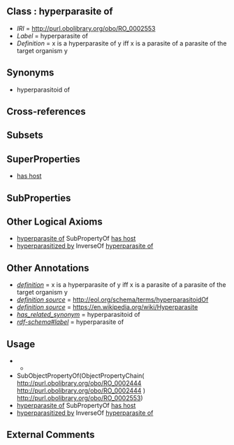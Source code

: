 
## Class : hyperparasite of

 * *IRI* = http://purl.obolibrary.org/obo/RO_0002553
 * *Label* = hyperparasite of
 * *Definition* = x is a hyperparasite of y iff x is a parasite of a parasite of the target organism y

## Synonyms

 * hyperparasitoid of

## Cross-references


## Subsets


## SuperProperties

 * [has host](../../RO/54/RO_0002454.md)

## SubProperties


## Other Logical Axioms

 * [hyperparasite of](../../RO/53/RO_0002553.md) SubPropertyOf [has host](../../RO/54/RO_0002454.md)
 * [hyperparasitized by](../../RO/54/RO_0002554.md) InverseOf [hyperparasite of](../../RO/53/RO_0002553.md)

## Other Annotations

 * *[definition](../../IAO/15/IAO_0000115.md)* = x is a hyperparasite of y iff x is a parasite of a parasite of the target organism y
 * *[definition source](../../IAO/19/IAO_0000119.md)* = http://eol.org/schema/terms/hyperparasitoidOf
 * *[definition source](../../IAO/19/IAO_0000119.md)* = https://en.wikipedia.org/wiki/Hyperparasite
 * *[has_related_synonym](../../ym/oboInOwl#hasRelatedSynonym.md)* = hyperparasitoid of
 * *[rdf-schema#label](../../el/rdf-schema#label.md)* = hyperparasite of

## Usage

 * -
 * SubObjectPropertyOf(ObjectPropertyChain( <http://purl.obolibrary.org/obo/RO_0002444> <http://purl.obolibrary.org/obo/RO_0002444> ) <http://purl.obolibrary.org/obo/RO_0002553>)
 * [hyperparasite of](../../RO/53/RO_0002553.md) SubPropertyOf [has host](../../RO/54/RO_0002454.md)
 * [hyperparasitized by](../../RO/54/RO_0002554.md) InverseOf [hyperparasite of](../../RO/53/RO_0002553.md)

## External Comments

